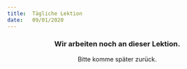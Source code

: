 ```yaml
---
title:  Tägliche Lektion
date:   09/01/2020
---
```


### <center>Wir arbeiten noch an dieser Lektion.</center>
<center>Bitte komme später zurück.</center>
